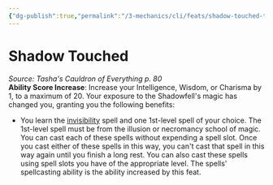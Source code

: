 ```yaml
---
{"dg-publish":true,"permalink":"/3-mechanics/cli/feats/shadow-touched-tce/","tags":["ttrpg-cli/compendium/src/5e/tce","ttrpg-cli/feat"],"noteIcon":""}
---
```


# Shadow Touched
*Source: Tasha's Cauldron of Everything p. 80*  
**Ability Score Increase**: Increase your Intelligence, Wisdom, or Charisma by 1, to a maximum of 20.
Your exposure to the Shadowfell's magic has changed you, granting you the following benefits:

- You learn the [invisibility](3-Mechanics/CLI/spells/invisibility.md) spell and one 1st-level spell of your choice. The 1st-level spell must be from the illusion or necromancy school of magic. You can cast each of these spells without expending a spell slot. Once you cast either of these spells in this way, you can't cast that spell in this way again until you finish a long rest. You can also cast these spells using spell slots you have of the appropriate level. The spells' spellcasting ability is the ability increased by this feat.